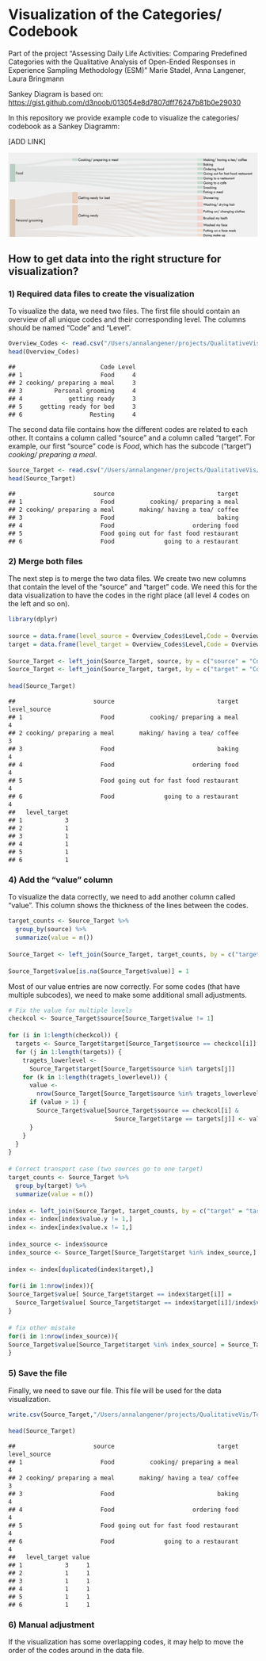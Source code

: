 # Visualization of the Categories/ Codebook

Part of the project “Assessing Daily Life Activities: Comparing
Predefined Categories with the Qualitative Analysis of Open-Ended
Responses in Experience Sampling Methodology (ESM)” Marie Stadel, Anna
Langener, Laura Bringmann

Sankey Diagram is based on:
<https://gist.github.com/d3noob/013054e8d7807dff76247b81b0e29030>

In this repository we provide example code to visualize the categories/
codebook as a Sankey Diagramm:

\[ADD LINK\]

<img src="Example_Picture.png" width="567" />

## How to get data into the right structure for visualization?

### 1) Required data files to create the visualization

To visualize the data, we need two files. The first file should contain
an overview of all unique codes and their corresponding level. The
columns should be named “Code” and “Level”.

``` r
Overview_Codes <- read.csv("/Users/annalangener/projects/QualitativeVis/Overview_Codes.csv")
head(Overview_Codes)
```

    ##                        Code Level
    ## 1                      Food     4
    ## 2 cooking/ preparing a meal     3
    ## 3         Personal grooming     4
    ## 4             getting ready     3
    ## 5     getting ready for bed     3
    ## 6                   Resting     4

The second data file contains how the different codes are related to
each other. It contains a column called “source” and a column called
“target”. For example, our first “source” code is *Food*, which has the
subcode (“target”) *cooking/ preparing a meal*.

``` r
Source_Target <- read.csv("/Users/annalangener/projects/QualitativeVis/Source_Target.csv")
head(Source_Target)
```

    ##                      source                             target
    ## 1                      Food          cooking/ preparing a meal
    ## 2 cooking/ preparing a meal       making/ having a tea/ coffee
    ## 3                      Food                             baking
    ## 4                      Food                      ordering food
    ## 5                      Food going out for fast food restaurant
    ## 6                      Food              going to a restaurant

### 2) Merge both files

The next step is to merge the two data files. We create two new columns
that contain the level of the “source” and “target” code. We need this
for the data visualization to have the codes in the right place (all
level 4 codes on the left and so on).

``` r
library(dplyr)

source = data.frame(level_source = Overview_Codes$Level,Code = Overview_Codes$Code )
target = data.frame(level_target = Overview_Codes$Level,Code = Overview_Codes$Code )

Source_Target <- left_join(Source_Target, source, by = c("source" = "Code"))
Source_Target <- left_join(Source_Target, target, by = c("target" = "Code"))

head(Source_Target)
```

    ##                      source                             target level_source
    ## 1                      Food          cooking/ preparing a meal            4
    ## 2 cooking/ preparing a meal       making/ having a tea/ coffee            3
    ## 3                      Food                             baking            4
    ## 4                      Food                      ordering food            4
    ## 5                      Food going out for fast food restaurant            4
    ## 6                      Food              going to a restaurant            4
    ##   level_target
    ## 1            3
    ## 2            1
    ## 3            1
    ## 4            1
    ## 5            1
    ## 6            1

### 4) Add the “value” column

To visualize the data correctly, we need to add another column called
“value”. This column shows the thickness of the lines between the codes.

``` r
target_counts <- Source_Target %>%
  group_by(source) %>%
  summarize(value = n())

Source_Target <- left_join(Source_Target, target_counts, by = c("target" = "source"))

Source_Target$value[is.na(Source_Target$value)] = 1
```

Most of our value entries are now correctly. For some codes (that have
multiple subcodes), we need to make some additional small adjustments.

``` r
# Fix the value for multiple levels
checkcol <- Source_Target$source[Source_Target$value != 1]

for (i in 1:length(checkcol)) {
  targets <- Source_Target$target[Source_Target$source == checkcol[i]]
  for (j in 1:length(targets)) {
    tragets_lowerlevel <-
      Source_Target$target[Source_Target$source %in% targets[j]]
    for (k in 1:length(tragets_lowerlevel)) {
      value <-
        nrow(Source_Target[Source_Target$source %in% tragets_lowerlevel[k], ]) + 1
      if (value > 1) {
        Source_Target$value[Source_Target$source == checkcol[i] &
                              Source_Target$targe == targets[j]] <- value
      }
    }
  }
}

# Correct transport case (two sources go to one target)
target_counts <- Source_Target %>%
  group_by(target) %>%
  summarize(value = n())

index <- left_join(Source_Target, target_counts, by = c("target" = "target"))
index <- index[index$value.y != 1,]
index <- index[index$value.x != 1,]

index_source <- index$source
index_source <- Source_Target[Source_Target$target %in% index_source,]

index <- index[duplicated(index$target),]

for(i in 1:nrow(index)){
Source_Target$value[ Source_Target$target == index$target[i]] =
  Source_Target$value[ Source_Target$target == index$target[i]]/index$value.y[i]
}

# fix other mistake
for(i in 1:nrow(index_source)){
Source_Target$value[Source_Target$target %in% index_source] = Source_Target$value[index_source$target[i] == Source_Target$source]
}
```

### 5) Save the file

Finally, we need to save our file. This file will be used for the data
visualization.

``` r
write.csv(Source_Target,"/Users/annalangener/projects/QualitativeVis/TestFormatVis_new.csv")

head(Source_Target)
```

    ##                      source                             target level_source
    ## 1                      Food          cooking/ preparing a meal            4
    ## 2 cooking/ preparing a meal       making/ having a tea/ coffee            3
    ## 3                      Food                             baking            4
    ## 4                      Food                      ordering food            4
    ## 5                      Food going out for fast food restaurant            4
    ## 6                      Food              going to a restaurant            4
    ##   level_target value
    ## 1            3     1
    ## 2            1     1
    ## 3            1     1
    ## 4            1     1
    ## 5            1     1
    ## 6            1     1

### 6) Manual adjustment

If the visualization has some overlapping codes, it may help to move the
order of the codes around in the data file.
